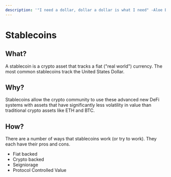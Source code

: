 ```yaml
---
description: '"I need a dollar, dollar a dollar is what I need" -Aloe Blacc'
---
```


# Stablecoins

## What?

A stablecoin is a crypto asset that tracks a fiat \("real world"\) currency. The most common stablecoins track the United States Dollar.

## Why?

Stablecoins allow the crypto community to use these advanced new DeFi systems with assets that have significantly less volatility in value than traditional crypto assets like ETH and BTC.

## How?

There are a number of ways that stablecoins work \(or try to work\). They each have their pros and cons.

* Fiat backed
* Crypto backed
* Seigniorage
* Protocol Controlled Value



